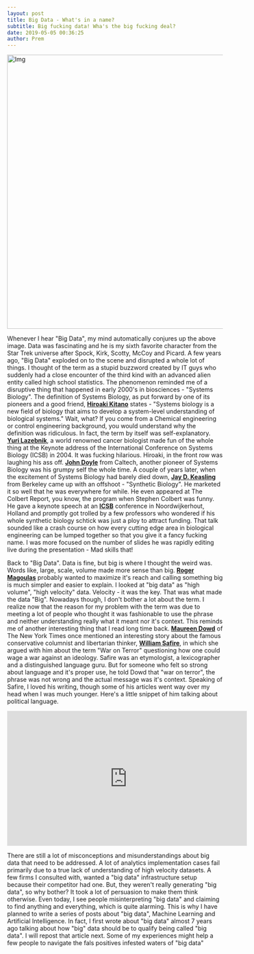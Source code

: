 ```yaml
---
layout: post
title: Big Data - What's in a name?
subtitle: Big fucking data! Wha's the big fucking deal?
date: 2019-05-05 00:36:25
author: Prem
---
```


<div class="block">
          <left><img src="{{ site.baseurl }}/img/bigdata.png" alt="Img" style="width:640px;"/></left>
          </div>

Whenever I hear "Big Data", my mind automatically conjures up the above image. Data was fascinating and he is my sixth favorite character from the Star Trek universe after Spock, Kirk, Scotty, McCoy and Picard.  A few years ago, "Big Data" exploded on to the scene and disrupted a whole lot of things. I thought of the term as a stupid buzzword created by IT guys who suddenly had a close encounter of the third kind with an advanced alien entity called high school statistics. The phenomenon reminded me of a disruptive thing that happened in early 2000's in biosciences - "Systems Biology". The definition of Systems Biology, as put forward by one of its pioneers and a good friend, <b><a href="https://su.org/about/faculty/hioraki-kitano/" target="_blank">Hiroaki Kitano</a></b> states - "Systems biology is a new field of biology that aims to develop a system-level understanding of biological systems." Wait, what? If you come from a Chemical engineering or control engineering background, you would understand why the definition was ridiculous. In fact, the term by itself was self-explanatory. <b><a href="http://lernaconsulting.com/" target="_blank">Yuri Lazebnik</a></b>, a world renowned cancer biologist made fun of the whole thing at the Keynote address of the International Conference on Systems Biology (ICSB) in 2004. It was fucking hilarious. Hiroaki, in the front row was laughing his ass off. <b><a href="http://www.cds.caltech.edu/~doyle/wiki/index.php?title=Main_Page" target="_blank">John Doyle</a></b> from Caltech, another pioneer of Systems Biology was his grumpy self the whole time. A couple of years later, when the excitement of Systems Biology had barely died down, <b><a href="https://chemistry.berkeley.edu/faculty/cbe/keasling" target="_blank">Jay D. Keasling</a></b> from Berkeley came up with an offshoot - "Synthetic Biology". He marketed it so well that he was everywhere for while. He even appeared at The Colbert Report, you know, the program when Stephen Colbert was funny. He gave a keynote speech at an  <b><a href="http://www.issb.org/" target="_blank">ICSB</a></b> conference in Noordwijkerhout, Holland and promptly got trolled by a few professors who wondered if his whole synthetic biology schtick was just a ploy to attract funding. That talk sounded like a crash course on how every cutting edge area in biological engineering can be lumped together so that you give it a fancy fucking name. I was more focused on the number of slides he was rapidly editing live during the presentation - Mad skills that!

Back to "Big Data". Data is fine, but big is where I thought the weird was. Words like, large, scale, volume made more sense than big. <b><a href="https://www.oreilly.com/pub/au/2717" target="_blank">Roger Magoulas</a></b> probably wanted to maximize it's reach and calling something big is much simpler and easier to explain. I looked at "big data" as "high volume", "high velocity" data. Velocity - it was the key. That was what made the data "Big". Nowadays though, I don't bother a lot about the term. I realize now that the reason for my problem with the term was due to meeting a lot of people who thought it was fashionable to use the phrase and neither understanding really what it meant nor it's context. This reminds me of another interesting thing that I read long time back. <b><a href="https://www.nytimes.com/column/maureen-dowd" target="_blank">Maureen Dowd</a></b> of The New York Times once mentioned an interesting story about the famous conservative columnist and libertarian thinker, <b><a href="https://www.nytimes.com/by/william-safire" target="_blank">William Safire</a></b>, in which she argued with him about the term "War on Terror" questioning how one could wage a war against an ideology. Safire was an etymologist, a lexicographer and a distinguished language guru. But for someone who felt so strong about language and it's proper use, he told Dowd that "war on terror", the phrase was not wrong and the actual message was it's context. Speaking of Safire, I loved his writing, though some of his articles went way over my head when I was much younger. Here's a little snippet of him talking about political language.

<iframe width="560" height="315" src="https://www.youtube.com/embed/5tuhlgZM3OM" frameborder="0" allow="accelerometer; autoplay; encrypted-media; gyroscope; picture-in-picture" allowfullscreen></iframe>

There are still a lot of misconceptions and misunderstandings about big data that need to be addressed. A lot of analytics implementation cases fail primarily due to a true lack of understanding of high velocity datasets. A few firms I consulted with, wanted a  "big data" infrastructure setup because their competitor had one. But, they weren't really generating "big data", so why bother? It took a lot of persuasion to make them think otherwise. Even today, I see people misinterpreting "big data" and claiming to find anything and everything, which is quite alarming. This is why I have planned to write a series of posts about "big data", Machine Learning and Artificial Intelligence. In fact, I first wrote about "big data" almost 7 years ago talking about how "big" data should be to qualify being called "big data". I will repost that article next. Some of my experiences might help a few people to navigate the fals positives infested waters of "big data"
